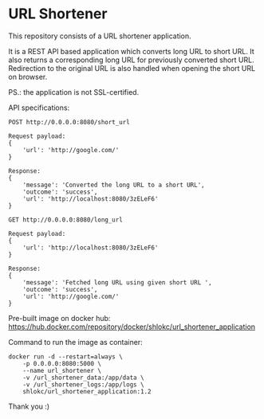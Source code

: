 # URL Shortener

This repository consists of a URL shortener application.

It is a REST API based application which converts long URL to short URL. It also returns a corresponding long URL for previously converted short URL. Redirection to the original URL is also handled when opening the short URL on browser.

PS.: the application is not SSL-certified.

API specifications:

``` {.sourceCode .bash}
POST http://0.0.0.0:8080/short_url

Request payload:
{
	'url': 'http://google.com/'
}

Response:
{
	'message': 'Converted the long URL to a short URL',
	'outcome': 'success',
	'url': 'http://localhost:8080/3zELeF6'
}
```

``` {.sourceCode .bash}
GET http://0.0.0.0:8080/long_url

Request payload:
{
	'url': 'http://localhost:8080/3zELeF6'
}

Response:
{
	'message': 'Fetched long URL using given short URL ',
	'outcome': 'success',
	'url': 'http://google.com/'
}
```

Pre-built image on docker hub: https://hub.docker.com/repository/docker/shlokc/url_shortener_application

Command to run the image as container:

``` {.sourceCode .bash}
docker run -d --restart=always \
	-p 0.0.0.0:8080:5000 \
	--name url_shortener \
	-v /url_shortener_data:/app/data \
	-v /url_shortener_logs:/app/logs \
	shlokc/url_shortener_application:1.2
```

Thank you :)
